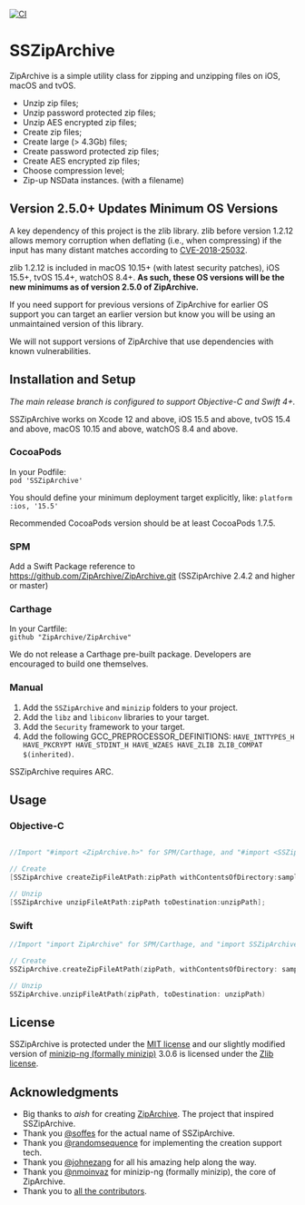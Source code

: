 [![CI](https://github.com/ZipArchive/ZipArchive/workflows/CI/badge.svg)](https://github.com/ZipArchive/ZipArchive/actions?query=workflow%3ACI)

# SSZipArchive

ZipArchive is a simple utility class for zipping and unzipping files on iOS, macOS and tvOS.

- Unzip zip files;
- Unzip password protected zip files;
- Unzip AES encrypted zip files;
- Create zip files;
- Create large (> 4.3Gb) files;
- Create password protected zip files;
- Create AES encrypted zip files;
- Choose compression level;
- Zip-up NSData instances. (with a filename)

## Version 2.5.0+ Updates Minimum OS Versions

A key dependency of this project is the zlib library. zlib before version 1.2.12 allows memory corruption when deflating (i.e., when compressing) if the input has many distant matches according to [CVE-2018-25032](https://nvd.nist.gov/vuln/detail/cve-2018-25032).  

zlib 1.2.12 is included in macOS 10.15+ (with latest security patches), iOS 15.5+, tvOS 15.4+, watchOS 8.4+.  **As such, these OS versions will be the new minimums as of version 2.5.0 of ZipArchive.** 

If you need support for previous versions of ZipArchive for earlier OS support you can target an earlier version but know you will be using an unmaintained version of this library. 

We will not support versions of ZipArchive that use dependencies with known vulnerabilities. 

## Installation and Setup


*The main release branch is configured to support Objective-C and Swift 4+.*

SSZipArchive works on Xcode 12 and above, iOS 15.5 and above, tvOS 15.4 and above, macOS 10.15 and above, watchOS 8.4 and above.

### CocoaPods
In your Podfile:  
`pod 'SSZipArchive'`

You should define your minimum deployment target explicitly, like:
`platform :ios, '15.5'`

Recommended CocoaPods version should be at least CocoaPods 1.7.5.

### SPM
Add a Swift Package reference to https://github.com/ZipArchive/ZipArchive.git (SSZipArchive 2.4.2 and higher or master)

### Carthage
In your Cartfile:  
`github "ZipArchive/ZipArchive"`

We do not release a Carthage pre-built package. Developers are encouraged to build one themselves.

### Manual

1. Add the `SSZipArchive` and `minizip` folders to your project.
2. Add the `libz` and `libiconv` libraries to your target.
3. Add the `Security` framework to your target.
4. Add the following GCC_PREPROCESSOR_DEFINITIONS: `HAVE_INTTYPES_H HAVE_PKCRYPT HAVE_STDINT_H HAVE_WZAES HAVE_ZLIB ZLIB_COMPAT $(inherited)`.

SSZipArchive requires ARC.

## Usage

### Objective-C

```objective-c

//Import "#import <ZipArchive.h>" for SPM/Carthage, and "#import <SSZipArchive.h>" for CocoaPods.

// Create
[SSZipArchive createZipFileAtPath:zipPath withContentsOfDirectory:sampleDataPath];

// Unzip
[SSZipArchive unzipFileAtPath:zipPath toDestination:unzipPath];
```

### Swift

```swift
//Import "import ZipArchive" for SPM/Carthage, and "import SSZipArchive" for CocoaPods.

// Create
SSZipArchive.createZipFileAtPath(zipPath, withContentsOfDirectory: sampleDataPath)

// Unzip
SSZipArchive.unzipFileAtPath(zipPath, toDestination: unzipPath)
```

## License

SSZipArchive is protected under the [MIT license](https://github.com/samsoffes/ssziparchive/raw/master/LICENSE) and our slightly modified version of [minizip-ng (formally minizip)](https://github.com/zlib-ng/minizip-ng) 3.0.6 is licensed under the [Zlib license](https://www.zlib.net/zlib_license.html).

## Acknowledgments

* Big thanks to *aish* for creating [ZipArchive](https://code.google.com/archive/p/ziparchive/). The project that inspired SSZipArchive.
* Thank you [@soffes](https://github.com/soffes) for the actual name of SSZipArchive.
* Thank you [@randomsequence](https://github.com/randomsequence) for implementing the creation support tech.
* Thank you [@johnezang](https://github.com/johnezang) for all his amazing help along the way.
* Thank you [@nmoinvaz](https://github.com/nmoinvaz) for minizip-ng (formally minizip), the core of ZipArchive.
* Thank you to [all the contributors](https://github.com/ZipArchive/ZipArchive/graphs/contributors).
